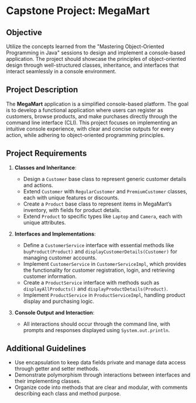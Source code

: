 # Capstone Project: MegaMart

## Objective
Utilize the concepts learned from the "Mastering Object-Oriented Programming in Java" sessions to design and implement a console-based application. The project should showcase the principles of object-oriented design through well-structured classes, inheritance, and interfaces that interact seamlessly in a console environment.

## Project Description
The **MegaMart** application is a simplified console-based platform. The goal is to develop a functional application where users can register as customers, browse products, and make purchases directly through the command line interface (CLI). This project focuses on implementing an intuitive console experience, with clear and concise outputs for every action, while adhering to object-oriented programming principles.

## Project Requirements

1. **Classes and Inheritance**:
    - Design a `Customer` base class to represent generic customer details and actions.
    - Extend `Customer` with `RegularCustomer` and `PremiumCustomer` classes, each with unique features or discounts.
    - Create a `Product` base class to represent items in MegaMart’s inventory, with fields for product details.
    - Extend `Product` to specific types like `Laptop` and `Camera`, each with unique attributes.

2. **Interfaces and Implementations**:
    - Define a `CustomerService` interface with essential methods like `buyProduct(Product)` and `displayCustomerDetails(Customer)` for managing customer accounts.
    - Implement `CustomerService` in `CustomerServiceImpl`, which provides the functionality for customer registration, login, and retrieving customer information.
    - Create a `ProductService` interface with methods such as `displayAllProducts()` and `displayProductDetails(Product)`.
    - Implement `ProductService` in `ProductServiceImpl`, handling product display and purchasing logic.

   
3. **Console Output and Interaction**:
    - All interactions should occur through the command line, with prompts and responses displayed using `System.out.println`.


## Additional Guidelines
- Use encapsulation to keep data fields private and manage data access through getter and setter methods.
- Demonstrate polymorphism through interactions between interfaces and their implementing classes.
- Organize code into methods that are clear and modular, with comments describing each class and method purpose.

